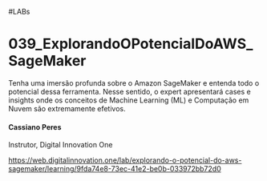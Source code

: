 #LABs

# 039_ExplorandoOPotencialDoAWS_SageMaker
Tenha uma imersão profunda sobre o Amazon SageMaker e entenda todo o potencial dessa ferramenta. Nesse sentido, o expert apresentará cases e insights onde os conceitos de Machine Learning (ML) e Computação em Nuvem são extremamente efetivos. 


#### Cassiano Peres
Instrutor, Digital Innovation One

https://web.digitalinnovation.one/lab/explorando-o-potencial-do-aws-sagemaker/learning/9fda74e8-73ec-41e2-be0b-033972bb72d0
